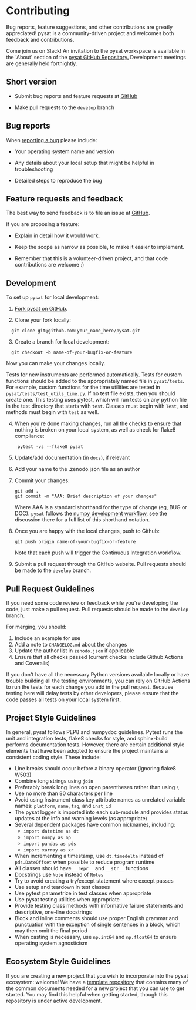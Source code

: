 Contributing
============

Bug reports, feature suggestions, and other contributions are greatly
appreciated!  pysat is a community-driven project and welcomes both feedback and
contributions.

Come join us on Slack! An invitation to the pysat workspace is available
in the 'About' section of the
[pysat GitHub Repository.](https://github.com/pysat/pysat) Development meetings
are generally held fortnightly.

Short version
-------------

* Submit bug reports and feature requests at
  [GitHub](https://github.com/pysat/pysat/issues)

* Make pull requests to the ``develop`` branch

Bug reports
-----------

When [reporting a bug](https://github.com/pysat/pysat/issues) please
include:

* Your operating system name and version

* Any details about your local setup that might be helpful in troubleshooting

* Detailed steps to reproduce the bug

Feature requests and feedback
-----------------------------

The best way to send feedback is to file an issue at
[GitHub](https://github.com/pysat/pysat/issues).

If you are proposing a feature:

* Explain in detail how it would work.

* Keep the scope as narrow as possible, to make it easier to implement.

* Remember that this is a volunteer-driven project, and that code contributions
  are welcome :)

Development
-----------

To set up `pysat` for local development:

1. [Fork pysat on GitHub](https://github.com/pysat/pysat/fork).

2. Clone your fork locally:

  ```
    git clone git@github.com:your_name_here/pysat.git
  ```

3. Create a branch for local development:

  ```
    git checkout -b name-of-your-bugfix-or-feature
  ```

   Now you can make your changes locally.

   Tests for new instruments are performed automatically.  Tests for custom
   functions should be added to the appropriately named file in ``pysat/tests``.
   For example, custom functions for the time utilities are tested in
   ``pysat/tests/test_utils_time.py``.  If no test file exists, then you should
   create one.  This testing uses pytest, which will run tests on any python
   file in the test directory that starts with ``test``.  Classes must begin
   with ``Test``, and methods must begin with ``test`` as well.

4. When you're done making changes, run all the checks to ensure that nothing
   is broken on your local system, as well as check for flake8 compliance:

   ```
    pytest -vs --flake8 pysat
   ```

5. Update/add documentation (in ``docs``), if relevant

6. Add your name to the .zenodo.json file as an author

7. Commit your changes:
   ```
   git add .
   git commit -m "AAA: Brief description of your changes"
   ```
   Where AAA is a standard shorthand for the type of change (eg, BUG or DOC).
   `pysat` follows the [numpy development workflow](https://numpy.org/doc/stable/dev/development_workflow.html),
   see the discussion there for a full list of this shorthand notation.  

8. Once you are happy with the local changes, push to Github:
   ```
   git push origin name-of-your-bugfix-or-feature
   ```
   Note that each push will trigger the Continuous Integration workflow.

9. Submit a pull request through the GitHub website. Pull requests should be
   made to the ``develop`` branch.


Pull Request Guidelines
-----------------------

If you need some code review or feedback while you're developing the code, just
make a pull request. Pull requests should be made to the ``develop`` branch.

For merging, you should:

1. Include an example for use
2. Add a note to ``CHANGELOG.md`` about the changes
3. Update the author list in ``zenodo.json`` if applicable
4. Ensure that all checks passed (current checks include Github Actions and Coveralls)

If you don't have all the necessary Python versions available locally or
have trouble building all the testing environments, you can rely on
GitHub Actions to run the tests for each change you add in the pull
request. Because testing here will delay tests by other developers,
please ensure that the code passes all tests on your local system first.


Project Style Guidelines
------------------------

In general, pysat follows PEP8 and numpydoc guidelines.  Pytest runs the unit
and integration tests, flake8 checks for style, and sphinx-build performs
documentation tests.  However, there are certain additional style elements that
have been adopted to ensure the project maintains a consistent coding style.
These include:

* Line breaks should occur before a binary operator (ignoring flake8 W503)
* Combine long strings using `join`
* Preferably break long lines on open parentheses rather than using `\`
* Use no more than 80 characters per line
* Avoid using Instrument class key attribute names as unrelated variable names:
  `platform`, `name`, `tag`, and `inst_id`
* The pysat logger is imported into each sub-module and provides status updates
  at the info and warning levels (as appropriate)
* Several dependent packages have common nicknames, including:
  * `import datetime as dt`
  * `import numpy as np`
  * `import pandas as pds`
  * `import xarray as xr`
* When incrementing a timestamp, use `dt.timedelta` instead of `pds.DateOffset`
  when possible to reduce program runtime
* All classes should have `__repr__` and `__str__` functions
* Docstrings use `Note` instead of `Notes`
* Try to avoid creating a try/except statement where except passes
* Use setup and teardown in test classes
* Use pytest parametrize in test classes when appropriate
* Use pysat testing utilities when appropriate
* Provide testing class methods with informative failure statements and
  descriptive, one-line docstrings
* Block and inline comments should use proper English grammar and punctuation
  with the exception of single sentences in a block, which may then omit the
  final period
* When casting is necessary, use `np.int64` and `np.float64` to ensure operating
  system agnosticism


Ecosystem Style Guidelines
--------------------------

If you are creating a new project that you wish to incorporate into the pysat
ecosystem: welcome!  We have a
[template repository](https://github.com/pysat/pysatEcosystem_Template) that
contains many of the common documents needed for a new project that you can use
to get started. You may find this helpful when getting started, though this
repository is under active development.
